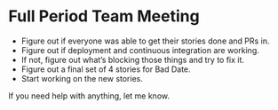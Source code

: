 
# Full Period Team Meeting

 - Figure out if everyone was able to get their stories done and PRs in.
 - Figure out if deployment and continuous integration are working.
 - If not, figure out what’s blocking those things and try to fix it.
 - Figure out a final set of 4 stories for Bad Date.
 - Start working on the new stories.

If you need help with anything, let me know.




 
 
